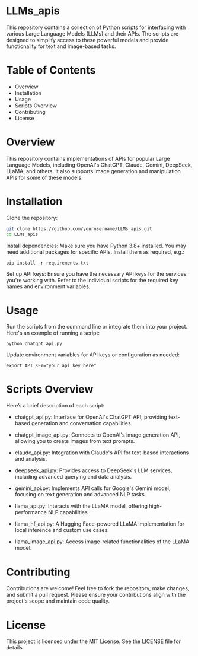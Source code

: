 # LLMs_apis

This repository contains a collection of Python scripts for interfacing with various Large Language Models (LLMs) and their APIs. The scripts are designed to simplify access to these powerful models and provide functionality for text and image-based tasks.

# Table of Contents
- Overview
- Installation
- Usage
- Scripts Overview
- Contributing
- License
# Overview
This repository contains implementations of APIs for popular Large Language Models, including OpenAI's ChatGPT, Claude, Gemini, DeepSeek, LLaMA, and others. It also supports image generation and manipulation APIs for some of these models.

# Installation
Clone the repository:

```bash
git clone https://github.com/yourusername/LLMs_apis.git
cd LLMs_apis
```

Install dependencies: Make sure you have Python 3.8+ installed. You may need additional packages for specific APIs. Install them as required, e.g.:

```
pip install -r requirements.txt
```

Set up API keys: Ensure you have the necessary API keys for the services you're working with. Refer to the individual scripts for the required key names and environment variables.

# Usage
Run the scripts from the command line or integrate them into your project. Here's an example of running a script:

```
python chatgpt_api.py
```

Update environment variables for API keys or configuration as needed:

```
export API_KEY="your_api_key_here"
```

# Scripts Overview
Here’s a brief description of each script:

- chatgpt_api.py: Interface for OpenAI's ChatGPT API, providing text-based generation and conversation capabilities.

- chatgpt_image_api.py: Connects to OpenAI's image generation API, allowing you to create images from text prompts.

- claude_api.py: Integration with Claude's API for text-based interactions and analysis.

- deepseek_api.py: Provides access to DeepSeek's LLM services, including advanced querying and data analysis.

- gemini_api.py: Implements API calls for Google's Gemini model, focusing on text generation and advanced NLP tasks.

- llama_api.py: Interacts with the LLaMA model, offering high-performance NLP capabilities.

- llama_hf_api.py: A Hugging Face-powered LLaMA implementation for local inference and custom use cases.

- llama_image_api.py: Access image-related functionalities of the LLaMA model.

# Contributing
Contributions are welcome! Feel free to fork the repository, make changes, and submit a pull request. Please ensure your contributions align with the project's scope and maintain code quality.

# License
This project is licensed under the MIT License. See the LICENSE file for details.
